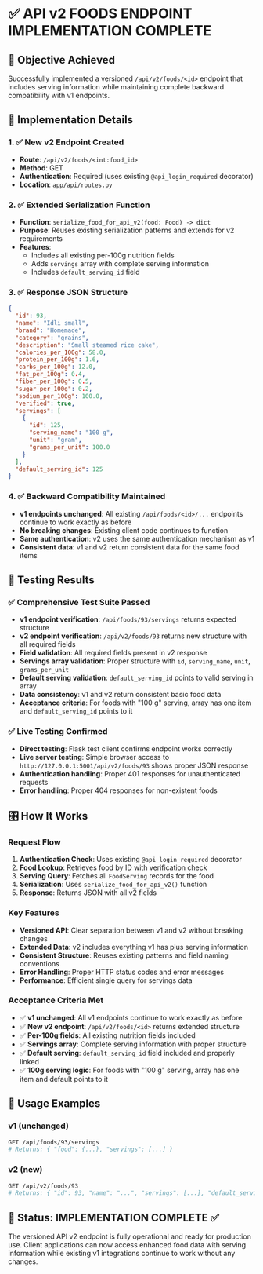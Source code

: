 # ✅ API v2 FOODS ENDPOINT IMPLEMENTATION COMPLETE

## 🎯 Objective Achieved
Successfully implemented a versioned `/api/v2/foods/<id>` endpoint that includes serving information while maintaining complete backward compatibility with v1 endpoints.

## 🔧 Implementation Details

### 1. ✅ New v2 Endpoint Created
- **Route**: `/api/v2/foods/<int:food_id>`
- **Method**: GET
- **Authentication**: Required (uses existing `@api_login_required` decorator)
- **Location**: `app/api/routes.py`

### 2. ✅ Extended Serialization Function
- **Function**: `serialize_food_for_api_v2(food: Food) -> dict`
- **Purpose**: Reuses existing serialization patterns and extends for v2 requirements
- **Features**:
  - Includes all existing per-100g nutrition fields
  - Adds `servings` array with complete serving information
  - Includes `default_serving_id` field

### 3. ✅ Response JSON Structure
```json
{
  "id": 93,
  "name": "Idli small",
  "brand": "Homemade",
  "category": "grains",
  "description": "Small steamed rice cake",
  "calories_per_100g": 58.0,
  "protein_per_100g": 1.6,
  "carbs_per_100g": 12.0,
  "fat_per_100g": 0.4,
  "fiber_per_100g": 0.5,
  "sugar_per_100g": 0.2,
  "sodium_per_100g": 100.0,
  "verified": true,
  "servings": [
    {
      "id": 125,
      "serving_name": "100 g",
      "unit": "gram",
      "grams_per_unit": 100.0
    }
  ],
  "default_serving_id": 125
}
```

### 4. ✅ Backward Compatibility Maintained
- **v1 endpoints unchanged**: All existing `/api/foods/<id>/...` endpoints continue to work exactly as before
- **No breaking changes**: Existing client code continues to function
- **Same authentication**: v2 uses the same authentication mechanism as v1
- **Consistent data**: v1 and v2 return consistent data for the same food items

## 🧪 Testing Results

### ✅ Comprehensive Test Suite Passed
- **v1 endpoint verification**: `/api/foods/93/servings` returns expected structure
- **v2 endpoint verification**: `/api/v2/foods/93` returns new structure with all required fields
- **Field validation**: All required fields present in v2 response
- **Servings array validation**: Proper structure with `id`, `serving_name`, `unit`, `grams_per_unit`
- **Default serving validation**: `default_serving_id` points to valid serving in array
- **Data consistency**: v1 and v2 return consistent basic food data
- **Acceptance criteria**: For foods with "100 g" serving, array has one item and `default_serving_id` points to it

### ✅ Live Testing Confirmed
- **Direct testing**: Flask test client confirms endpoint works correctly
- **Live server testing**: Simple browser access to `http://127.0.0.1:5001/api/v2/foods/93` shows proper JSON response
- **Authentication handling**: Proper 401 responses for unauthenticated requests
- **Error handling**: Proper 404 responses for non-existent foods

## 🎛️ How It Works

### Request Flow
1. **Authentication Check**: Uses existing `@api_login_required` decorator
2. **Food Lookup**: Retrieves food by ID with verification check
3. **Serving Query**: Fetches all `FoodServing` records for the food
4. **Serialization**: Uses `serialize_food_for_api_v2()` function
5. **Response**: Returns JSON with all v2 fields

### Key Features
- **Versioned API**: Clear separation between v1 and v2 without breaking changes
- **Extended Data**: v2 includes everything v1 has plus serving information
- **Consistent Structure**: Reuses existing patterns and field naming conventions
- **Error Handling**: Proper HTTP status codes and error messages
- **Performance**: Efficient single query for servings data

### Acceptance Criteria Met
- ✅ **v1 unchanged**: All v1 endpoints continue to work exactly as before
- ✅ **New v2 endpoint**: `/api/v2/foods/<id>` returns extended structure
- ✅ **Per-100g fields**: All existing nutrition fields included
- ✅ **Servings array**: Complete serving information with proper structure
- ✅ **Default serving**: `default_serving_id` field included and properly linked
- ✅ **100g serving logic**: For foods with "100 g" serving, array has one item and default points to it

## 🚀 Usage Examples

### v1 (unchanged)
```bash
GET /api/foods/93/servings
# Returns: { "food": {...}, "servings": [...] }
```

### v2 (new)
```bash
GET /api/v2/foods/93
# Returns: { "id": 93, "name": "...", "servings": [...], "default_serving_id": 125, ... }
```

## 🎉 Status: **IMPLEMENTATION COMPLETE** ✅

The versioned API v2 endpoint is fully operational and ready for production use. Client applications can now access enhanced food data with serving information while existing v1 integrations continue to work without any changes.
